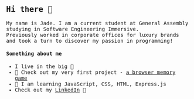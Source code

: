 <h2><samp>Hi there 👋</samp></h1>


<p><samp>My name is Jade. 
I am a current student at General Assembly studying in Software Engineering Immersive. <br>
Previously worked in corporate offices for luxury brands and took a turn to discover my passion in programming!
</samp></p>
<h4><samp>Something about me</samp></h4>
<p>
    <ul><samp>
        <li>I live in the big 🍎</li>
        <li>🐶 Check out my very first project - <a href="https://jadewang425.github.io/memory-game/">a browser memory game</a></li>
        <li>🌱 I am learning JavaScript, CSS, HTML, Express.js</li>
        <li>Check out my <a href="https://www.linkedin.com/in/jade-c-w/">LinkedIn</a> 💼</li>
    </samp></ul>
</p>

<!--
**jadewang425/jadewang425** is a ✨ _special_ ✨ repository because its `README.md` (this file) appears on your GitHub profile.

Here are some ideas to get you started:

- 🔭 I’m currently working on ...
- 🌱 I’m currently learning ...
- 👯 I’m looking to collaborate on ...
- 🤔 I’m looking for help with ...
- 💬 Ask me about ...
- 📫 How to reach me: ...
- 😄 Pronouns: ...
- ⚡ Fun fact: ...
-->
